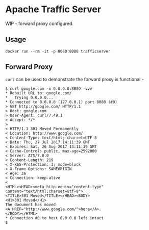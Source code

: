 # Apache Traffic Server

WIP - forward proxy configured.
 
## Usage

`docker run --rm -it -p 8080:8080 trafficserver`

## Forward Proxy

`curl` can be used to demonstrate the forward proxy is functional - 
 
```
$ curl google.com -x 0.0.0.0:8080 -vvv
* Rebuilt URL to: google.com/
*   Trying 0.0.0.0...
* Connected to 0.0.0.0 (127.0.0.1) port 8080 (#0)
> GET http://google.com/ HTTP/1.1
> Host: google.com
> User-Agent: curl/7.49.1
> Accept: */*
>
< HTTP/1.1 301 Moved Permanently
< Location: http://www.google.com/
< Content-Type: text/html; charset=UTF-8
< Date: Thu, 27 Jul 2017 14:11:39 GMT
< Expires: Sat, 26 Aug 2017 14:11:39 GMT
< Cache-Control: public, max-age=2592000
< Server: ATS/7.0.0
< Content-Length: 219
< X-XSS-Protection: 1; mode=block
< X-Frame-Options: SAMEORIGIN
< Age: 36
< Connection: keep-alive
<
<HTML><HEAD><meta http-equiv="content-type" content="text/html;charset=utf-8">
<TITLE>301 Moved</TITLE></HEAD><BODY>
<H1>301 Moved</H1>
The document has moved
<A HREF="http://www.google.com/">here</A>.
</BODY></HTML>
* Connection #0 to host 0.0.0.0 left intact
$
```
